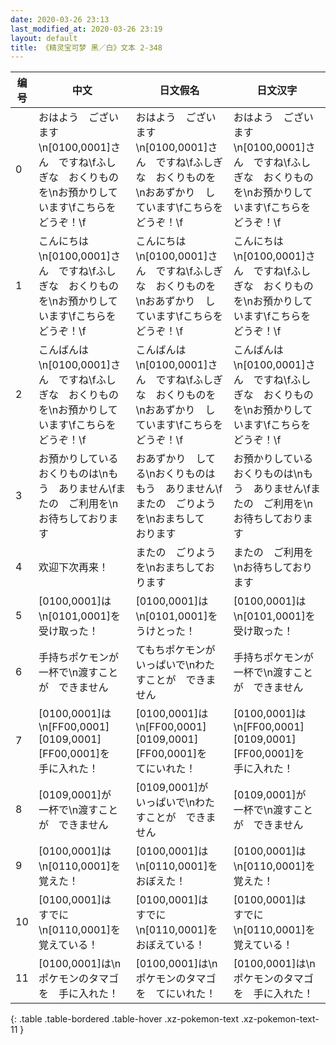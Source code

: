 ```yaml
---
date: 2020-03-26 23:13
last_modified_at: 2020-03-26 23:19
layout: default
title: 《精灵宝可梦 黑／白》文本 2-348
---
```

| 编号 | 中文 | 日文假名 | 日文汉字 |
| ---- | ---- | ---- | --- |
| 0 | おはよう　ございます\n[0100,0001]さん　ですね\fふしぎな　おくりものを\nお預かりしています\fこちらを　どうぞ！\f | おはよう　ございます\n[0100,0001]さん　ですね\fふしぎな　おくりものを\nおあずかり　しています\fこちらを　どうぞ！\f | おはよう　ございます\n[0100,0001]さん　ですね\fふしぎな　おくりものを\nお預かりしています\fこちらを　どうぞ！\f |
| 1 | こんにちは\n[0100,0001]さん　ですね\fふしぎな　おくりものを\nお預かりしています\fこちらを　どうぞ！\f | こんにちは\n[0100,0001]さん　ですね\fふしぎな　おくりものを\nおあずかり　しています\fこちらを　どうぞ！\f | こんにちは\n[0100,0001]さん　ですね\fふしぎな　おくりものを\nお預かりしています\fこちらを　どうぞ！\f |
| 2 | こんばんは\n[0100,0001]さん　ですね\fふしぎな　おくりものを\nお預かりしています\fこちらを　どうぞ！\f | こんばんは\n[0100,0001]さん　ですね\fふしぎな　おくりものを\nおあずかり　しています\fこちらを　どうぞ！\f | こんばんは\n[0100,0001]さん　ですね\fふしぎな　おくりものを\nお預かりしています\fこちらを　どうぞ！\f |
| 3 | お預かりしている　おくりものは\nもう　ありません\fまたの　ご利用を\nお待ちしております | おあずかり　してる\nおくりものは　もう　ありません\fまたの　ごりようを\nおまちして　おります | お預かりしている　おくりものは\nもう　ありません\fまたの　ご利用を\nお待ちしております |
| 4 | 欢迎下次再来！ | またの　ごりようを\nおまちしております | またの　ご利用を\nお待ちしております |
| 5 | [0100,0001]は\n[0101,0001]を　受け取った！ | [0100,0001]は\n[0101,0001]を　うけとった！ | [0100,0001]は\n[0101,0001]を　受け取った！ |
| 6 | 手持ちポケモンが　一杯で\n渡すことが　できません | てもちポケモンが　いっぱいで\nわたすことが　できません | 手持ちポケモンが　一杯で\n渡すことが　できません |
| 7 | [0100,0001]は\n[FF00,0001][0109,0001][FF00,0001]を　手に入れた！ | [0100,0001]は\n[FF00,0001][0109,0001][FF00,0001]を　てにいれた！ | [0100,0001]は\n[FF00,0001][0109,0001][FF00,0001]を　手に入れた！ |
| 8 | [0109,0001]が　一杯で\n渡すことが　できません | [0109,0001]が　いっぱいで\nわたすことが　できません | [0109,0001]が　一杯で\n渡すことが　できません |
| 9 | [0100,0001]は\n[0110,0001]を　覚えた！ | [0100,0001]は\n[0110,0001]を　おぼえた！ | [0100,0001]は\n[0110,0001]を　覚えた！ |
| 10 | [0100,0001]は　すでに\n[0110,0001]を　覚えている！ | [0100,0001]は　すでに\n[0110,0001]を　おぼえている！ | [0100,0001]は　すでに\n[0110,0001]を　覚えている！ |
| 11 | [0100,0001]は\nポケモンのタマゴを　手に入れた！ | [0100,0001]は\nポケモンのタマゴを　てにいれた！ | [0100,0001]は\nポケモンのタマゴを　手に入れた！ |
{: .table .table-bordered .table-hover .xz-pokemon-text .xz-pokemon-text-11 }
